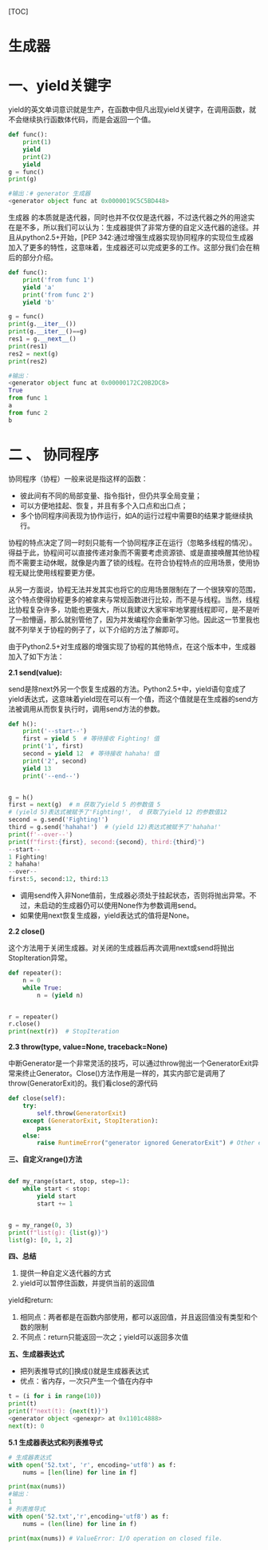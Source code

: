 [TOC]

# 生成器

# 一、yield关键字

yield的英文单词意识就是生产，在函数中但凡出现yield关键字，在调用函数，就不会继续执行函数体代码，而是会返回一个值。

```python
def func():
    print(1)
    yield
    print(2)
    yield
g = func()
print(g)

#输出：# generator 生成器
<generator object func at 0x0000019C5C5BD448>

```

生成器 的本质就是迭代器，同时也并不仅仅是迭代器，不过迭代器之外的用途实在是不多，所以我们可以认为：生成器提供了非常方便的自定义迭代器的途径。并且从python2.5+开始，[PEP 342:通过增强生成器实现协同程序的实现位生成器加入了更多的特性，这意味着，生成器还可以完成更多的工作。这部分我们会在稍后的部分介绍。

```python
def func():
    print('from func 1')
    yield 'a'
    print('from func 2')
    yield 'b'

g = func()
print(g.__iter__())
print(g.__iter__()==g)
res1 = g.__next__()
print(res1)
res2 = next(g)
print(res2)

#输出：
<generator object func at 0x00000172C20B2DC8>
True
from func 1
a
from func 2
b
```

# 二 、 协同程序

协同程序（协程）一般来说是指这样的函数：

- 彼此间有不同的局部变量、指令指针，但仍共享全局变量；
- 可以方便地挂起、恢复，并且有多个入口点和出口点；
- 多个协同程序间表现为协作运行，如A的运行过程中需要B的结果才能继续执行。

协程的特点决定了同一时刻只能有一个协同程序正在运行（忽略多线程的情况）。得益于此，协程间可以直接传递对象而不需要考虑资源锁、或是直接唤醒其他协程而不需要主动休眠，就像是内置了锁的线程。在符合协程特点的应用场景，使用协程无疑比使用线程要更方便。

从另一方面说，协程无法并发其实也将它的应用场景限制在了一个很狭窄的范围，这个特点使得协程更多的被拿来与常规函数进行比较，而不是与线程。当然，线程比协程复杂许多，功能也更强大，所以我建议大家牢牢地掌握线程即可，是不是听了一脸懵逼，那么就别管他了，因为并发编程你会重新学习他。因此这一节里我也就不列举关于协程的例子了，以下介绍的方法了解即可。

由于Python2.5+对生成器的增强实现了协程的其他特点，在这个版本中，生成器加入了如下方法：

**2.1 send(value):**

send是除next外另一个恢复生成器的方法。Python2.5+中，yield语句变成了yield表达式，这意味着yield现在可以有一个值，而这个值就是在生成器的send方法被调用从而恢复执行时，调用send方法的参数。

```python
def h():
    print('--start--')
    first = yield 5  # 等待接收 Fighting! 值
    print('1', first)
    second = yield 12  # 等待接收 hahaha! 值
    print('2', second)
    yield 13
    print('--end--')


g = h()
first = next(g)  # m 获取了yield 5 的参数值 5
# (yield 5)表达式被赋予了'Fighting!',  d 获取了yield 12 的参数值12
second = g.send('Fighting!')
third = g.send('hahaha!')  # (yield 12)表达式被赋予了'hahaha!'
print(f'--over--')
print(f"first:{first}, second:{second}, third:{third}")
--start--
1 Fighting!
2 hahaha!
--over--
first:5, second:12, third:13
```

- 调用send传入非None值前，生成器必须处于挂起状态，否则将抛出异常。不过，未启动的生成器仍可以使用None作为参数调用send。
- 如果使用next恢复生成器，yield表达式的值将是None。

**2.2 close()**

这个方法用于关闭生成器。对关闭的生成器后再次调用next或send将抛出StopIteration异常。

```python
def repeater():
    n = 0
    while True:
        n = (yield n)


r = repeater()
r.close()
print(next(r))  # StopIteration
```

**2.3 throw(type, value=None, traceback=None)**

中断Generator是一个非常灵活的技巧，可以通过throw抛出一个GeneratorExit异常来终止Generator。Close()方法作用是一样的，其实内部它是调用了throw(GeneratorExit)的。我们看close的源代码

```python
def close(self):
    try:
        self.throw(GeneratorExit)
    except (GeneratorExit, StopIteration):
        pass 
    else:
        raise RuntimeError("generator ignored GeneratorExit") # Other exceptions are not caught
```

**三、自定义range()方法**

```python

def my_range(start, stop, step=1):
    while start < stop:
        yield start
        start += 1


g = my_range(0, 3)
print(f"list(g): {list(g)}")
list(g): [0, 1, 2]
```

**四、总结**

1. 提供一种自定义迭代器的方式
2. yield可以暂停住函数，并提供当前的返回值

yield和return:

1. 相同点：两者都是在函数内部使用，都可以返回值，并且返回值没有类型和个数的限制
2. 不同点：return只能返回一次之；yield可以返回多次值

**五、生成器表达式**

- 把列表推导式的[]换成()就是生成器表达式
- 优点：省内存，一次只产生一个值在内存中

```python
t = (i for i in range(10))
print(t)
print(f"next(t): {next(t)}")
<generator object <genexpr> at 0x1101c4888>
next(t): 0
```

**5.1 生成器表达式和列表推导式**



```python
# 生成器表达式
with open('52.txt', 'r', encoding='utf8') as f:
    nums = [len(line) for line in f]

print(max(nums))
#输出：
1
# 列表推导式
with open('52.txt','r',encoding='utf8') as f:
    nums = (len(line) for line in f)

print(max(nums)) # ValueError: I/O operation on closed file.
```